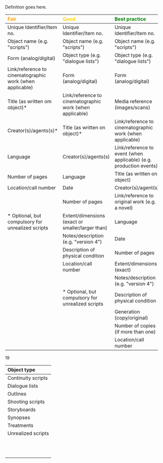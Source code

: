 Definition goes here.

| <span style="color:orange"><b>Fair</b></span>                                            | <span style="color:gold"><b>Good</b></span>                                              | <span style="color:green"><b> Best practice</b></span>                                                          |
|:------------------------------------------------|:-------------------------------------------------|:-----------------------------------------------------------------------|
| Unique Identifier/Item no.                               | Unique Identifier/Item no.                               | Unique Identifier/Item no.                                         |
| Object name (e.g. "scripts")                             | Object name (e.g. "scripts")                             | Object name (e.g. "scripts")                                       |
| Form (analog/digital)                                    | Object type (e.g. "dialogue lists")                      | Object type (e.g. "dialogue lists")                                |
| Link/reference to cinematographic work (when applicable) | Form (analog/digital)                                    | Form (analog/digital)                                              |
| Title (as written om object)*                            | Link/reference to cinematographic work (when applicable) | Media reference (images/scans)                                     |
| Creator(s)/agents(s)*                                    | Title (as written on object)*                            | Link/reference to cinematographic work (when applicable)           |
| Language                                                 | Creator(s)/agents(s)                                     | Link/reference to event (when applicable) (e.g. production events) |
| Number of pages                                          | Language                                                 | Title (as written on object)                                       |
| Location/call number                                     | Date                                                     | Creator(s)/agent(s)                                                |
|                                                          | Number of pages                                          | Link/reference to original work (e.g. a novel)                     |
| * Optional, but compulsory for unrealized scripts        | Extent/dimensions (exact or smaller/larger than)         | Language                                                           |
|                                                          | Notes/description (e.g. "version 4")                     | Date                                                               |
|                                                          | Description of physical condition                        | Number of pages                                                    |
|                                                          | Location/call number                                     | Extent/dimensions (exact)                                          |
|                                                          |                                                          | Notes/description (e.g. "version 4")                               |
|                                                          | * Optional, but compulsory for unrealized scripts        | Description of physical condition                                  |
|                                                          |                                                          | Generation (copy/original)                                         |
|                                                          |                                                          | Number of copies (if more than one)                                |
|                                                          |                                                          | Location/call number                                               |
19




| Object type        |
|:-------------------|
| Continuity scripts |
| Dialogue lists     |
| Outlines           |
| Shooting scripts   |
| Storyboards        |
| Synopses           |
| Treatments         |
| Unrealized scripts |
|                    |
|                    |
|                    |
|                    |
|                    |
|                    |
|                    |
|                    |
|                    |
|                    |
|                    |